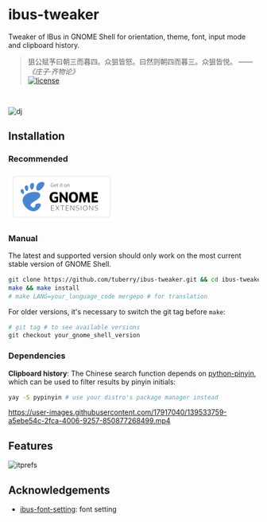 # ibus-tweaker

Tweaker of IBus in GNOME Shell for orientation, theme, font, input mode and clipboard history.
> 狙公赋芧曰朝三而暮四。众狙皆怒。曰然则朝四而暮三。众狙皆悦。 —— *《庄子·齐物论》*<br>
[![license]](/LICENSE)
</br>

![dj](https://user-images.githubusercontent.com/17917040/92872878-0e647800-f439-11ea-9c14-781b4d3191ed.gif)


## Installation

### Recommended

[<img src="https://raw.githubusercontent.com/andyholmes/gnome-shell-extensions-badge/master/get-it-on-ego.svg?sanitize=true" alt="Get it on GNOME Extensions" height="100" align="middle">][EGO]

### Manual

The latest and supported version should only work on the most current stable version of GNOME Shell.

```bash
git clone https://github.com/tuberry/ibus-tweaker.git && cd ibus-tweaker
make && make install
# make LANG=your_language_code mergepo # for translation
```

For older versions, it's necessary to switch the git tag before `make`:

```bash
# git tag # to see available versions
git checkout your_gnome_shell_version
```

### Dependencies

**Clipboard history**: The Chinese search function depends on [python-pinyin], which can be used to filter results by pinyin initials:

```bash
yay -S pypinyin # use your distro's package manager instead
```

https://user-images.githubusercontent.com/17917040/139533759-a5ebe54c-2fca-4006-9257-850877268499.mp4

## Features

![itprefs](https://user-images.githubusercontent.com/17917040/139532873-6b21d9de-2878-45ad-b143-12e5e8ae417c.png)

## Acknowledgements

* [ibus-font-setting](https://extensions.gnome.org/extension/1121/ibus-font-setting/): font setting

[python-pinyin]:https://github.com/mozillazg/python-pinyin
[EGO]:https://extensions.gnome.org/extension/2820/ibus-tweaker/
[license]:https://img.shields.io/badge/license-GPLv3-green.svg
